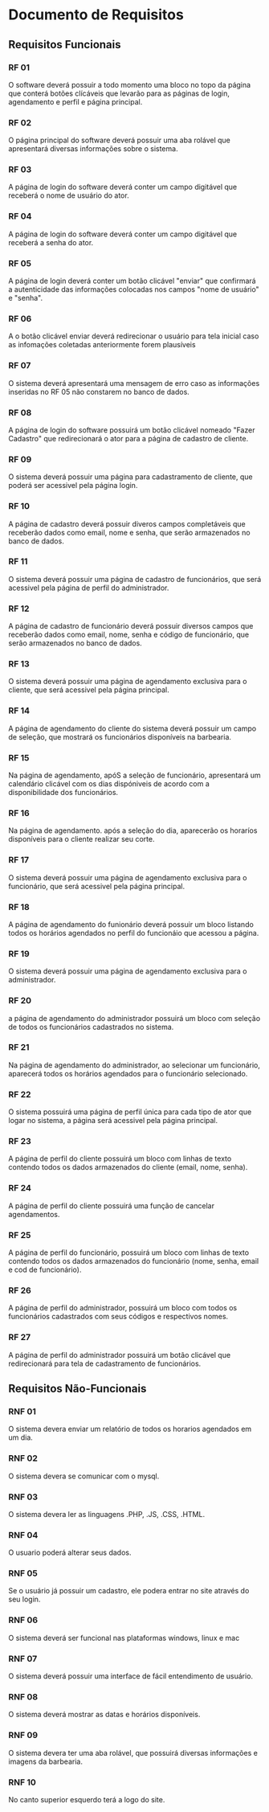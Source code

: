 # Documento de Requisitos

## Requisitos Funcionais

### RF 01

O software deverá possuir a todo momento uma bloco no topo da página que conterá botões clícáveis que levarão para as páginas de login, agendamento e perfil e página principal.

### RF 02

O página principal do software deverá possuir uma aba rolável que apresentará diversas informações sobre o sistema.

### RF 03

A página de login do software deverá conter um campo digitável que receberá o nome de usuário do ator.

### RF 04

A página de login do software deverá conter um campo digitável que receberá a senha do ator.

### RF 05

A página de login deverá conter um botão clicável "enviar" que confirmará a autenticidade das informações colocadas nos campos "nome de usuário" e "senha".

### RF 06

A o botão clicável enviar deverá redirecionar o usuário para tela inicial caso as infomações coletadas anteriormente forem plausíveis

### RF 07

O sistema deverá apresentará uma mensagem de erro caso as informações inseridas no RF 05 não constarem no banco de dados.

### RF 08

A página de login do software possuirá um botão clicável nomeado "Fazer Cadastro" que redirecionará o ator para a página de cadastro de cliente.

### RF 09

O sistema deverá possuir uma página para cadastramento de cliente, que poderá ser acessivel pela página login.

### RF 10

A página de cadastro deverá possuir diveros campos completáveis que receberão dados como email, nome e senha, que serão armazenados no banco de dados.

### RF 11

O sistema deverá possuir uma página de cadastro de funcionários, que será acessivel pela página de perfil do administrador.

### RF 12

A página de cadastro de funcionário deverá possuir diversos campos que receberão dados como email, nome, senha e código de funcionário, que serão armazenados no banco de dados.

### RF 13

O sistema deverá possuir uma página de agendamento exclusiva para o cliente, que será acessivel pela página principal.

### RF 14

A página de agendamento do cliente do sistema deverá possuir um campo de seleção, que mostrará os funcionários disponíveis na barbearia.

### RF 15

Na página de agendamento, apóS a seleção de funcionário, apresentará um calendário clicável com os dias dispóniveis de acordo com a disponibilidade dos funcionários.

### RF 16

 Na página de agendamento. após a seleção do dia, aparecerão os horaríos disponíveis para o cliente realizar seu corte.

### RF 17

O sistema deverá possuir uma página de agendamento exclusiva para o funcionário, que será acessivel pela página principal.

### RF 18

A página de agendamento do funionário deverá possuir um bloco listando todos os horários agendados no perfil do funcionáio que acessou a página.

### RF 19

O sistema deverá possuir uma página de agendamento exclusiva para o administrador.

### RF 20

a página de agendamento do administrador possuirá um bloco com seleção de todos os funcionários cadastrados no sistema.

### RF 21

Na página de agendamento do administrador, ao selecionar um funcionário, aparecerá todos os horários agendados para o funcionário selecionado.

### RF 22

O sistema possuirá uma página de perfil única para cada tipo de ator que logar no sistema, a página será acessivel pela página principal.

### RF 23

A página de perfil do cliente possuirá um bloco com linhas de texto contendo todos os dados armazenados do cliente (email, nome, senha).

### RF 24

A página de perfil do cliente possuirá uma função de cancelar agendamentos.

### RF 25

A página de perfil do funcionário, possuirá um bloco com linhas de texto contendo todos os dados armazenados do funcionário (nome, senha, email e cod de funcionário).

### RF 26

A página de perfil do administrador, possuirá um bloco com todos os funcionários cadastrados com seus códigos e respectivos nomes.

### RF 27

A página de perfil do administrador possuirá um botão clicável que redirecionará para tela de cadastramento de funcionários.

## Requisitos Não-Funcionais

### RNF 01

O sistema devera enviar um relatório de todos os horarios agendados em um dia.

### RNF 02

O sistema devera se comunicar com o mysql.

### RNF 03

O sistema devera ler as linguagens .PHP, .JS, .CSS, .HTML.

### RNF 04

O usuario poderá alterar seus dados.

### RNF 05

Se o usuário já possuir um cadastro, ele podera entrar no site através do seu login.

### RNF 06

O sistema deverá ser funcional nas plataformas windows, linux e mac

### RNF 07

O sistema deverá possuir uma interface de fácil entendimento de usuário.

### RNF 08

O sistema deverá mostrar as datas e horários disponíveis.

### RNF 09

O sistema devera ter uma aba rolável, que possuirá diversas informações e imagens da barbearia.

### RNF 10

No canto superior esquerdo terá a logo do site.
